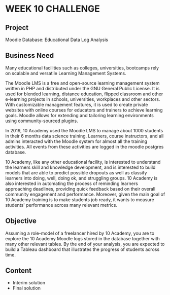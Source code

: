 # WEEK 10 CHALLENGE

## Project
Moodle Database: Educational Data Log Analysis

## Business Need
Many educational facilities such as colleges, universities, bootcamps rely on scalable and versatile Learning Management Systems. 


The Moodle LMS  is a free and open-source learning management system written in PHP and distributed under the GNU General Public License. 
It is used for blended learning, distance education, flipped classroom and other e-learning projects in schools, universities, workplaces and other sectors. 
With customizable management features, it is used to create private websites with online courses for educators and trainers to achieve learning goals. 
Moodle allows for extending and tailoring learning environments using community-sourced plugins.


In 2019, 10 Academy used the Moodle LMS to manage about 1000 students in their 6 months data science training. Learners, course instructors, 
and all admins interacted with the Moodle system for almost all the training activities. All events from these activities are 
logged in the moodle postgres database. 


10 Academy, like any other educational facility, is interested to understand the learners skill and knowledge development, 
and is interested to build models that are able to predict possible dropouts as well as classify learners into doing, well, 
doing ok, and struggling groups. 10 Academy is also interested in automating the process of reminding learners approaching 
deadlines, providing quick feedback based on their overall community engagement and performance. Moreover, given the main 
goal of 10 Academy training is to make students job ready, it wants to measure students' performance across many relevant metrics. 


## Objective
Assuming a role-model of a freelancer hired by 10 Academy, you are to explore the 10 Academy Moodle logs stored in 
the database together with many other relevant tables. By the end of your analysis, you are expected to build a Tableau 
dashboard that illustrates the progress of students across time.

## Content
* Interim solution
* Final solution
